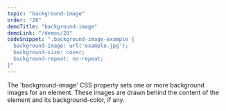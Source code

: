 ```yaml
---
topic: "background-image"
order: "28"
demoTitle: "background-image"
demoLink: "/demos/28"
codeSnippet: ".background-image-example {
  background-image: url('example.jpg');
  background-size: cover;
  background-repeat: no-repeat;
}"
---
```


The 'background-image' CSS property sets one or more background images for an element. These images are drawn behind the content of the element and its background-color, if any.
<br />
